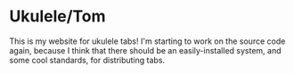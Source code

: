# Ukulele/Tom

This is my website for ukulele tabs! I'm starting to work 
on the source code again, because I think that there should be an 
easily-installed system, and some cool standards, for distributing 
tabs.
